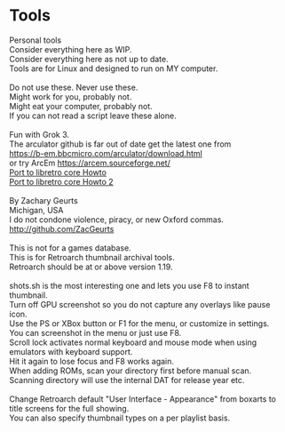 # Tools
Personal tools<BR />
Consider everything here as WIP.<BR />
Consider everything here as not up to date.<BR />
Tools are for Linux and designed to run on MY computer.<BR />
<BR />
Do not use these. Never use these.<BR />
Might work for you, probably not.<BR />
Might eat your computer, probably not.<BR />
If you can not read a script leave these alone.<BR />
<BR />
Fun with Grok 3.<BR />
The arculator github is far out of date get the latest one from<BR />
https://b-em.bbcmicro.com/arculator/download.html<BR />
or try ArcEm https://arcem.sourceforge.net/<BR />
<a href="https://zacgeurts.github.io/tools/Port%20libretro%20howto.html">Port to libretro core Howto</a><BR />
<a href="https://zacgeurts.github.io/tools/Port%20libretro%20howto%202.html">Port to libretro core Howto 2</a><BR />
<BR />
By Zachary Geurts<BR />
Michigan, USA<BR />
I do not condone violence, piracy, or new Oxford commas.<BR />
http://github.com/ZacGeurts<BR />
<BR />
This is not for a games database.<BR />
This is for Retroarch thumbnail archival tools.<BR />
Retroarch should be at or above version 1.19.<BR />
<BR />
shots.sh is the most interesting one and lets you use F8 to instant thumbnail.<BR />
Turn off GPU screenshot so you do not capture any overlays like pause icon.<BR />
Use the PS or XBox button or F1 for the menu, or customize in settings.<BR />
You can screenshot in the menu or just use F8.<BR />
Scroll lock activates normal keyboard and mouse mode when using emulators with keyboard support.<BR />
Hit it again to lose focus and F8 works again.<BR />
When adding ROMs, scan your directory first before manual scan.<BR />
Scanning directory will use the internal DAT for release year etc.<BR />
<BR />
Change Retroarch default "User Interface - Appearance" from boxarts to title screens for the full showing.<BR />
You can also specify thumbnail types on a per playlist basis.<BR />
